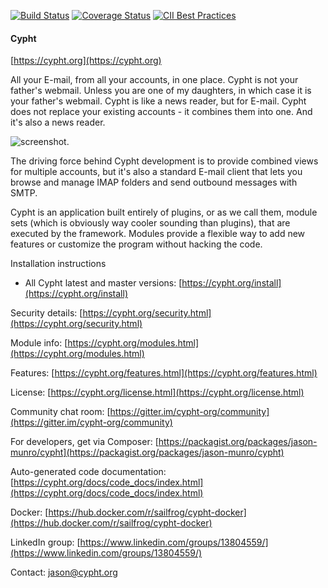 [![Build Status](https://travis-ci.org/jasonmunro/cypht.svg?branch=master)](https://travis-ci.org/jasonmunro/cypht)
[![Coverage Status](https://coveralls.io/repos/github/jasonmunro/cypht/badge.svg?branch=master)](https://coveralls.io/github/jasonmunro/cypht?branch=master)
[![CII Best Practices](https://bestpractices.coreinfrastructure.org/projects/127/badge)](https://bestpractices.coreinfrastructure.org/projects/127)

#### Cypht
[https://cypht.org](https://cypht.org)

All your E-mail, from all your accounts, in one place. Cypht is not your
father's webmail. Unless you are one of my daughters, in which case it is your
father's webmail. Cypht is like a news reader, but for E-mail. Cypht does not
replace your existing accounts - it combines them into one. And it's also a
news reader.

![screenshot](https://github.com/cypht-org/cypht-website/blob/master/static/img/Inbox.PNG "Inbox View").

The driving force behind Cypht development is to provide combined views for
multiple accounts, but it's also a standard E-mail client that lets you browse
and manage IMAP folders and send outbound messages with SMTP.


Cypht is an application built entirely of plugins, or as we call them, module
sets (which is obviously way cooler sounding than plugins), that are executed
by the framework. Modules provide a flexible way to add new features or
customize the program without hacking the code.

Installation instructions
* All Cypht latest and master versions: [https://cypht.org/install](https://cypht.org/install)

Security details: [https://cypht.org/security.html](https://cypht.org/security.html)

Module info: [https://cypht.org/modules.html](https://cypht.org/modules.html)

Features: [https://cypht.org/features.html](https://cypht.org/features.html)

License: [https://cypht.org/license.html](https://cypht.org/license.html)

Community chat room: [https://gitter.im/cypht-org/community](https://gitter.im/cypht-org/community)

For developers, get via Composer: [https://packagist.org/packages/jason-munro/cypht](https://packagist.org/packages/jason-munro/cypht)

Auto-generated code documentation: [https://cypht.org/docs/code_docs/index.html](https://cypht.org/docs/code_docs/index.html)

Docker: [https://hub.docker.com/r/sailfrog/cypht-docker](https://hub.docker.com/r/sailfrog/cypht-docker)

LinkedIn group: [https://www.linkedin.com/groups/13804559/](https://www.linkedin.com/groups/13804559/)

Contact: [jason@cypht.org](mailto:jason@cypht.org)
